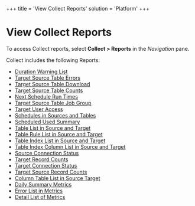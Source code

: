 +++
title = 'View Collect Reports'
solution = 'Platform'
+++

# View Collect Reports

To access Collect reports, select
<span style="font-weight: bold;" data-xmlns="http://www.w3.org/1999/xhtml">Collect
\> Reports</span> in the *Navigation* pane.

Collect includes the following Reports:

  - [Duration Warning List](../Page_Desc/Duration_Warning_List.htm)
  - [Target Source Table
    Errors](../Page_Desc/Target_Source_Table_Errors.htm)
  - [Target Source Table
    Download](../Page_Desc/Target_Source_Table_Download.htm)
  - [Target Source Table
    Counts](../Page_Desc/Target_Source_Table_Counts.htm)
  - [Next Schedule Run Times](../Page_Desc/Next_Schedule_Run_Times.htm)
  - [Target Source Table Job
    Group](../Page_Desc/Target_Source_Table_Job_Group.htm)
  - [Target User Access](../Page_Desc/Target_User_Access.htm)
  - [Schedules in Sources and
    Tables](../Page_Desc/Schedules_in_Sources_and_Tables.htm)
  - [Scheduled Used Summary](../Page_Desc/Scheduled_Used_Summary.htm)
  - [Table List in Source and
    Target](../Page_Desc/Table_List_in_Source_and_Target.htm)
  - [Table Rule List in Source and
    Target](../Page_Desc/Table_Rule_List_in_Source_and_Target.htm)
  - [Table Index List in Source and
    Target](../Page_Desc/Table_Index_List_in_Source_and_Target.htm)
  - [Table Index Column List in Source and
    Target](../Page_Desc/Table_Index_Column_List_in_Source_and_Target.htm)
  - [Source Connection
    Status](../Page_Desc/Source_Connection_Status.htm)
  - [Target Record Counts](../Page_Desc/Target_Record_Counts.htm)
  - [Target Connection
    Status](../Page_Desc/Target_Connection_Status.htm)
  - [Target Source Record
    Counts](../Page_Desc/Target_Source_Record_Counts.htm)
  - [Column Table List in Source
    Target](../Page_Desc/Column_Table_List_in_Source_Target.htm)
  - [Daily Summary Metrics](../Page_Desc/Daily_Summary_Metrics.htm)
  - [Error List in Metrics](../Page_Desc/Error_List_in_Metrics.htm)
  - [Detail List of Metrics](../Page_Desc/Detail_List_of_Metrics.htm)
